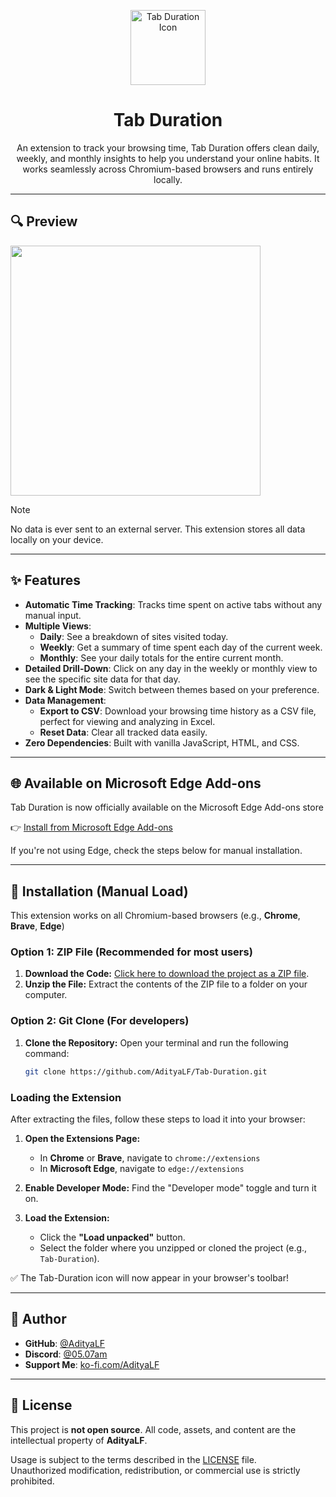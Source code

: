 <p align="center">
  <img src="https://i.imgur.com/92PcbGV.png" width="120" alt="Tab Duration Icon"/>
</p>
<h1 align="center">Tab Duration</h1>
<p align="center">An extension to track your browsing time, Tab Duration offers clean daily, weekly, and monthly insights to help you understand your online habits. It works seamlessly across Chromium-based browsers and runs entirely locally.</p>

---

## 🔍 Preview

<img src="https://i.imgur.com/H0LhXK8.gif" width="400" />

> [!NOTE]
> No data is ever sent to an external server. This extension stores all data locally on your device. 

---

## ✨ Features

- **Automatic Time Tracking**: Tracks time spent on active tabs without any manual input.
- **Multiple Views**:
    - **Daily**: See a breakdown of sites visited today.
    - **Weekly**: Get a summary of time spent each day of the current week.
    - **Monthly**: See your daily totals for the entire current month.
- **Detailed Drill-Down**: Click on any day in the weekly or monthly view to see the specific site data for that day.
- **Dark & Light Mode**: Switch between themes based on your preference.
- **Data Management**:
    - **Export to CSV**: Download your browsing time history as a CSV file, perfect for viewing and analyzing in Excel.
    - **Reset Data**: Clear all tracked data easily.
- **Zero Dependencies**: Built with vanilla JavaScript, HTML, and CSS.

---

## 🌐 Available on Microsoft Edge Add-ons

Tab Duration is now officially available on the Microsoft Edge Add-ons store

👉 [Install from Microsoft Edge Add-ons](https://microsoftedge.microsoft.com/addons/detail/ifonpipddgdilpjcdjialpjbfknnlcjf)

If you're not using Edge, check the steps below for manual installation.

---

## 🚀 Installation (Manual Load)

This extension works on all Chromium-based browsers (e.g., **Chrome**, **Brave**, **Edge**)

### Option 1: ZIP File (Recommended for most users)

1.  **Download the Code:** [Click here to download the project as a ZIP file](https://github.com/AdityaLF/Tab-Duration/archive/refs/heads/main.zip).
2.  **Unzip the File:** Extract the contents of the ZIP file to a folder on your computer.

### Option 2: Git Clone (For developers)

1.  **Clone the Repository:** Open your terminal and run the following command:
    ```bash
    git clone https://github.com/AdityaLF/Tab-Duration.git
    ```

### Loading the Extension

After extracting the files, follow these steps to load it into your browser:

1.  **Open the Extensions Page:**
    * In **Chrome** or **Brave**, navigate to `chrome://extensions`
    * In **Microsoft Edge**, navigate to `edge://extensions`

2.  **Enable Developer Mode:** Find the "Developer mode" toggle and turn it on.

3.  **Load the Extension:**
    * Click the **"Load unpacked"** button.
    * Select the folder where you unzipped or cloned the project (e.g., `Tab-Duration`).

✅ The Tab-Duration icon will now appear in your browser's toolbar!

---

## 👤 Author

* **GitHub**: [@AdityaLF](https://github.com/AdityaLF)
* **Discord**: [@05.07am](https://discordapp.com/users/786163564205047839)
* **Support Me**: [ko-fi.com/AdityaLF](https://ko-fi.com/AdityaLF)

---

## 📄 License

This project is **not open source**. All code, assets, and content are the intellectual property of **AdityaLF**.

Usage is subject to the terms described in the [LICENSE](./LICENSE) file.  
Unauthorized modification, redistribution, or commercial use is strictly prohibited.
